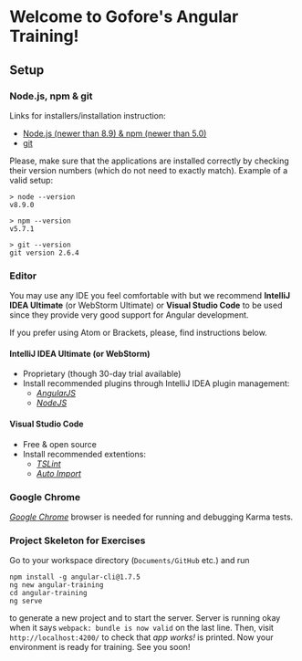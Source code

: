 # Welcome to Gofore's Angular Training!
## Setup
### Node.js, npm & git

Links for installers/installation instruction:
- [Node.js (newer than 8.9) & npm (newer than 5.0)](https://nodejs.org/)
- [git](http://git-scm.com/)

Please, make sure that the applications are installed correctly by checking their version numbers (which do not need to exactly match). Example of a valid setup:

```shell
> node --version
v8.9.0

> npm --version
v5.7.1

> git --version
git version 2.6.4
```

### Editor
You may use any IDE you feel comfortable with but we recommend __IntelliJ IDEA Ultimate__ (or WebStorm Ultimate) or __Visual Studio Code__ to be used since they provide very good support for Angular development.

If you prefer using Atom or Brackets, please, find instructions below.

#### IntelliJ IDEA Ultimate (or WebStorm)
- Proprietary (though 30-day trial available)
- Install recommended plugins through IntelliJ IDEA plugin management:
  - [_AngularJS_](https://github.com/JetBrains/intellij-plugins/tree/master/AngularJS)
  - [_NodeJS_](https://plugins.jetbrains.com/plugin/6098?pr=idea)

#### Visual Studio Code
- Free & open source
- Install recommended extentions:
  - [_TSLint_](https://marketplace.visualstudio.com/items?itemName=eg2.tslint)
  - [_Auto Import_](https://marketplace.visualstudio.com/items?itemName=steoates.autoimport)

### Google Chrome
[_Google Chrome_](https://www.google.com/chrome/) browser is needed for running and debugging Karma tests.

### Project Skeleton for Exercises
Go to your workspace directory (`Documents/GitHub` etc.) and run

```shell
npm install -g angular-cli@1.7.5
ng new angular-training
cd angular-training
ng serve
```

to generate a new project and to start the server. Server is running okay when it says `webpack: bundle is now valid` on the last line. Then, visit `http://localhost:4200/` to check that _app works!_ is printed. Now your environment is ready for training. See you soon!
